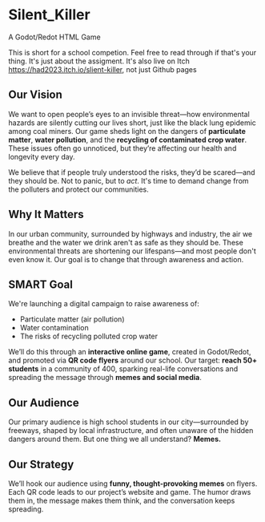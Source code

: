 
# Silent_Killer

A Godot/Redot HTML Game

This is short for a school competion. Feel free to read through if that's your thing. It's just about the assigment.
It's also live on Itch https://had2023.itch.io/slient-killer, not just Github pages

## Our Vision

We want to open people’s eyes to an invisible threat—how environmental hazards are silently cutting our lives short, just like the black lung epidemic among coal miners. Our game sheds light on the dangers of **particulate matter**, **water pollution**, and the **recycling of contaminated crop water**. These issues often go unnoticed, but they’re affecting our health and longevity every day.

We believe that if people truly understood the risks, they’d be scared—and they should be. Not to panic, but to *act*. It's time to demand change from the polluters and protect our communities.

## Why It Matters

In our urban community, surrounded by highways and industry, the air we breathe and the water we drink aren't as safe as they should be. These environmental threats are shortening our lifespans—and most people don't even know it. Our goal is to change that through awareness and action.

## SMART Goal

We're launching a digital campaign to raise awareness of:

- Particulate matter (air pollution)
- Water contamination
- The risks of recycling polluted crop water

We’ll do this through an **interactive online game**, created in Godot/Redot, and promoted via **QR code flyers** around our school. Our target: **reach 50+ students** in a community of 400, sparking real-life conversations and spreading the message through **memes and social media**.

## Our Audience

Our primary audience is high school students in our city—surrounded by freeways, shaped by local infrastructure, and often unaware of the hidden dangers around them. But one thing we all understand? **Memes.**

## Our Strategy

We’ll hook our audience using **funny, thought-provoking memes** on flyers. Each QR code leads to our project’s website and game. The humor draws them in, the message makes them think, and the conversation keeps spreading.
